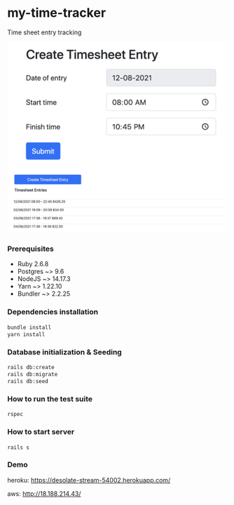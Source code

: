 # my-time-tracker
Time sheet entry tracking

![Create timesheet entry](./style-guides/screen_shot_01.png)
![Timesheet entries](.//style-guides/screen_shot_02.png)

### Prerequisites
- Ruby 2.6.8
- Postgres ~> 9.6
- NodeJS ~> 14.17.3
- Yarn ~> 1.22.10
- Bundler ~> 2.2.25

### Dependencies installation
```
bundle install
yarn install
```

### Database initialization & Seeding
```
rails db:create
rails db:migrate
rails db:seed
```

### How to run the test suite
```
rspec
```

### How to start server
```
rails s
```

### Demo
heroku: https://desolate-stream-54002.herokuapp.com/

aws: http://18.188.214.43/

